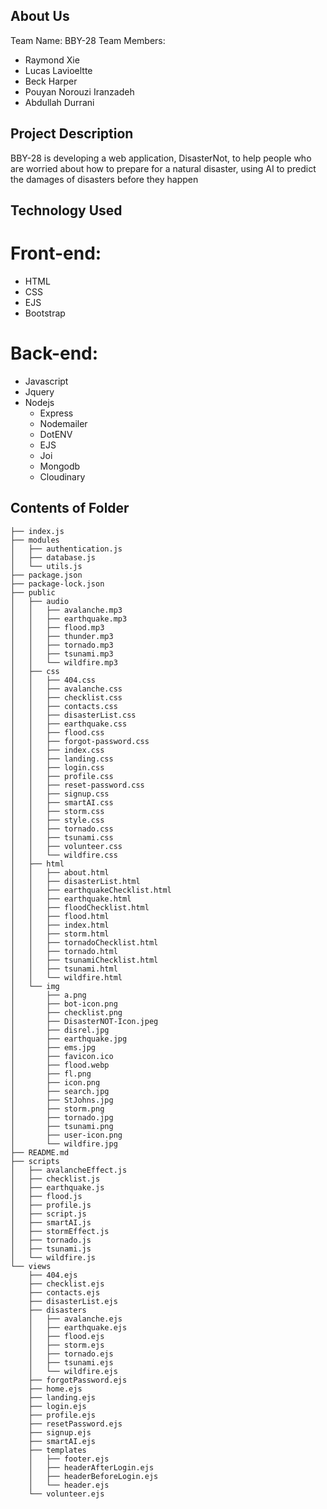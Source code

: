 ## About Us
Team Name: BBY-28
Team Members: 
- Raymond Xie
- Lucas Lavioeltte
- Beck Harper
- Pouyan Norouzi Iranzadeh	
- Abdullah Durrani
## Project Description
BBY-28 is developing a web application, DisasterNot, to help people who are worried about how to prepare for a natural disaster, using AI to predict the damages of disasters before they happen
## Technology Used
# Front-end:
- HTML
- CSS
- EJS
- Bootstrap
# Back-end:
- Javascript
- Jquery
- Nodejs
    - Express
    - Nodemailer
    - DotENV
    - EJS
    - Joi
    - Mongodb
    - Cloudinary
## Contents of Folder
```
├── index.js
├── modules
│   ├── authentication.js
│   ├── database.js
│   └── utils.js
├── package.json
├── package-lock.json
├── public
│   ├── audio
│   │   ├── avalanche.mp3
│   │   ├── earthquake.mp3
│   │   ├── flood.mp3
│   │   ├── thunder.mp3
│   │   ├── tornado.mp3
│   │   ├── tsunami.mp3
│   │   └── wildfire.mp3
│   ├── css
│   │   ├── 404.css
│   │   ├── avalanche.css
│   │   ├── checklist.css
│   │   ├── contacts.css
│   │   ├── disasterList.css
│   │   ├── earthquake.css
│   │   ├── flood.css
│   │   ├── forgot-password.css
│   │   ├── index.css
│   │   ├── landing.css
│   │   ├── login.css
│   │   ├── profile.css
│   │   ├── reset-password.css
│   │   ├── signup.css
│   │   ├── smartAI.css
│   │   ├── storm.css
│   │   ├── style.css
│   │   ├── tornado.css
│   │   ├── tsunami.css
│   │   ├── volunteer.css
│   │   └── wildfire.css
│   ├── html
│   │   ├── about.html
│   │   ├── disasterList.html
│   │   ├── earthquakeChecklist.html
│   │   ├── earthquake.html
│   │   ├── floodChecklist.html
│   │   ├── flood.html
│   │   ├── index.html
│   │   ├── storm.html
│   │   ├── tornadoChecklist.html
│   │   ├── tornado.html
│   │   ├── tsunamiChecklist.html
│   │   ├── tsunami.html
│   │   └── wildfire.html
│   └── img
│   	├── a.png
│   	├── bot-icon.png
│   	├── checklist.png
│   	├── DisasterNOT-Icon.jpeg
│   	├── disrel.jpg
│   	├── earthquake.jpg
│   	├── ems.jpg
│   	├── favicon.ico
│   	├── flood.webp
│   	├── fl.png
│   	├── icon.png
│   	├── search.jpg
│   	├── StJohns.jpg
│   	├── storm.png
│   	├── tornado.jpg
│   	├── tsunami.png
│   	├── user-icon.png
│   	└── wildfire.jpg
├── README.md
├── scripts
│   ├── avalancheEffect.js
│   ├── checklist.js
│   ├── earthquake.js
│   ├── flood.js
│   ├── profile.js
│   ├── script.js
│   ├── smartAI.js
│   ├── stormEffect.js
│   ├── tornado.js
│   ├── tsunami.js
│   └── wildfire.js
└── views
	├── 404.ejs
	├── checklist.ejs
	├── contacts.ejs
	├── disasterList.ejs
	├── disasters
	│   ├── avalanche.ejs
	│   ├── earthquake.ejs
	│   ├── flood.ejs
	│   ├── storm.ejs
	│   ├── tornado.ejs
	│   ├── tsunami.ejs
	│   └── wildfire.ejs
	├── forgotPassword.ejs
	├── home.ejs
	├── landing.ejs
	├── login.ejs
	├── profile.ejs
	├── resetPassword.ejs
	├── signup.ejs
	├── smartAI.ejs
	├── templates
	│   ├── footer.ejs
	│   ├── headerAfterLogin.ejs
	│   ├── headerBeforeLogin.ejs
	│   └── header.ejs
	└── volunteer.ejs
```
